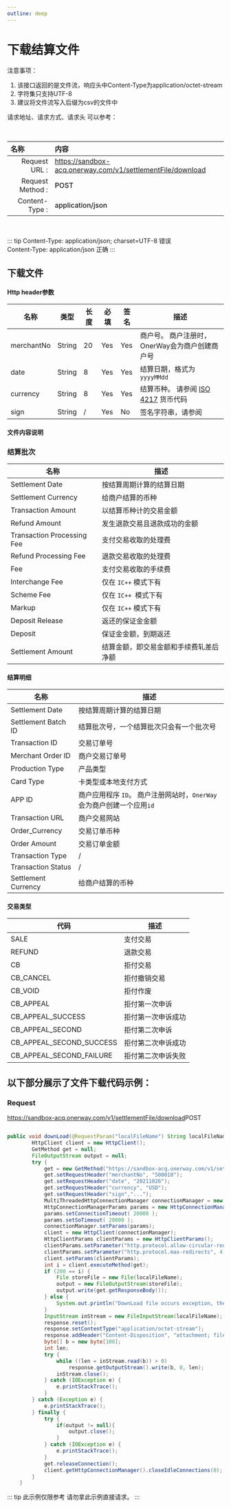 ```yaml
---
outline: deep
---
```

<script setup>

  import {reactive, ref, watch, onMounted, unref } from 'vue'; 
import {requestGen, secret} from "./util/utils";
import CMExample from './components/CMExample.vue';
import CMNote from './components/CMNote.vue';
import CustomPopover from './components/element-ui/CustomPopover.vue'; 
import CustomTable from "./components/element-ui/CustomTable.vue";
import {TopRight, View} from "@element-plus/icons-vue";
import { ClickOutside as vClickOutside } from 'element-plus';


</script>

# 下载结算文件

注意事项：<br>
1. 该接口返回的是文件流，响应头中Content-Type为application/octet-stream
2. 字符集只支持UTF-8
3. 建议将文件流写入后缀为csv的文件中


  <el-alert
    title="调用此接口之前，需先联系我们开通下载权限。"
    type="warning"
    show-icon>
  </el-alert>


请求地址、请求方式、请求头 可以参考：


<br>

|   <div style="text-align: left;">名称</div>| 内容                                                          |
|----------------:|:---------------------------------------------------------------|
| Request URL :    | https://sandbox-acq.onerway.com/v1/settlementFile/download  |
| Request Method : | <div style="color:var(--vp-c-brand-1);font-weight:500;"> POST  </div>                                                        |
| Content-Type :  | <div style="color:var(--vp-c-brand-1);font-weight:500;">application/json      </div>                                        |

<br>

<div class="alertbox3">

::: tip  Content-Type: application/json; charset=UTF-8 错误   <br>Content-Type: application/json 正确 
:::

</div>


## 下载文件

#### Http header参数

<div class="custom-table bordered-table">

| 名称         | 类型     | 长度 | 必填  | 签名  | 描述                          |
|------------|--------|----|-----|-----|-----------------------------|
| merchantNo | String | 20 | Yes | Yes | 商户号。 商户注册时，OnerWay会为商户创建商户号 |
| date       | String | 8  | Yes | Yes | 结算日期，格式为`yyyyMMdd`           |
| currency   | String | 8  | Yes | Yes | 结算币种。 请参阅 [ISO 4217](https://en.wikipedia.org/wiki/ISO_4217#List_of_ISO_4217_currency_codes) 货币代码     |
| sign       | String | /  | Yes | No  | 签名字符串，请参阅   <CustomPopover title="Sign" width="auto" reference="Sign" link="/apis/sign.html" ></CustomPopover>                      |
</div>


#### 文件内容说明

### 结算批次


<div class="custom-table bordered-table">

| 名称                         | 描述                  |
|----------------------------|---------------------|
| Settlement Date            | 按结算周期计算的结算日期        |
| Settlement Currency        | 给商户结算的币种            |
| Transaction Amount         | 以结算币种计的交易金额         |
| Refund Amount              | 发生退款交易且退款成功的金额      |
| Transaction Processing Fee | 支付交易收取的处理费          |
| Refund Processing Fee      | 退款交易收取的处理费          |
| Fee                        | 支付交易收取的手续费          |
| Interchange Fee            | 仅在 `IC++` 模式下有        |
| Scheme Fee                 | 仅在 `IC++ `模式下有        |
| Markup                     | 仅在 `IC++` 模式下有        |
| Deposit Release            | 返还的保证金金额            |
| Deposit                    | 保证金金额，到期返还          |
| Settlement Amount          | 结算金额，即交易金额和手续费轧差后净额 |

</div>



#### 结算明细


<div class="custom-table bordered-table">

| 名称                  | 描述                                     |
|---------------------|----------------------------------------|
| Settlement Date     | 按结算周期计算的结算日期                           |
| Settlement Batch ID | 结算批次号，一个结算批次只会有一个批次号                   |
| Transaction ID      | 交易订单号                                  |
| Merchant Order ID   | 商户交易订单号                                |
| Production Type     | 产品类型                                   |
| Card Type           | 卡类型或本地支付方式                             |
| APP ID              | 商户应用程序 `ID`。 商户注册网站时，`OnerWay`会为商户创建一个应用`id` |
| Transaction URL     | 商户交易网站                                 |
| Order_Currency      | 交易订单币种                                 |
| Order Amount        | 交易订单金额                                 |
| Transaction Type    | /                                      |
| Transaction Status  | /                                      |
| Settlement Currency | 给商户结算的币种                               |

</div>



#### 交易类型


<div class="custom-table bordered-table">

| 代码                       | 描述        |
|--------------------------|-----------|
| SALE                     | 支付交易      |
| REFUND                   | 退款交易      |
| CB                       | 拒付交易      |
| CB_CANCEL                | 拒付撤销交易    |
| CB_VOID                  | 拒付作废      |
| CB_APPEAL                | 拒付第一次申诉   |
| CB_APPEAL_SUCCESS        | 拒付第一次申诉成功 |
| CB_APPEAL_SECOND         | 拒付第二次申诉   |
| CB_APPEAL_SECOND_SUCCESS | 拒付第二次申诉成功 |
| CB_APPEAL_SECOND_FAILURE | 拒付第二次申诉失败 |
</div>


## 以下部分展示了文件下载代码示例：

### Request

 https://sandbox-acq.onerway.com/v1/settlementFile/download<Badge type="tip">POST</Badge>



```java

public void downLoad(@RequestParam("localFileName") String localFileName,HttpServletResponse response) {
        HttpClient client = new HttpClient();
        GetMethod get = null;
        FileOutputStream output = null;
        try {
            get = new GetMethod("https://sandbox-acq.onerway.com/v1/settlementFile/download");
            get.setRequestHeader("merchantNo", "500010");
            get.setRequestHeader("date", "20211026");
            get.setRequestHeader("currency", "USD");
            get.setRequestHeader("sign","...");
            MultiThreadedHttpConnectionManager connectionManager = new MultiThreadedHttpConnectionManager();
            HttpConnectionManagerParams params = new HttpConnectionManagerParams();
            params.setConnectionTimeout( 20000 );
            params.setSoTimeout( 20000 );
            connectionManager.setParams(params);
            client = new HttpClient(connectionManager);
            HttpClientParams clientParams = new HttpClientParams();
            clientParams.setParameter("http.protocol.allow-circular-redirects", true);
            clientParams.setParameter("http.protocol.max-redirects", 4);
            client.setParams(clientParams);
            int i = client.executeMethod(get);
            if (200 == i) {
                File storeFile = new File(localFileName);
                output = new FileOutputStream(storeFile);
                output.write(get.getResponseBody());
            } else {
                System.out.println("DownLoad file occurs exception, the error code is :" + i);
            }
            InputStream inStream = new FileInputStream(localFileName);
            response.reset();
            response.setContentType("application/octet-stream");
            response.addHeader("Content-Disposition", "attachment; filename=\"" + localFileName + "\"");
            byte[] b = new byte[100];
            int len;
            try {
                while ((len = inStream.read(b)) > 0)
                    response.getOutputStream().write(b, 0, len);
                inStream.close();
            } catch (IOException e) {
                e.printStackTrace();
            }
        } catch (Exception e) {
            e.printStackTrace();
        } finally {
            try {
                if(output != null){
                    output.close();
                }
            } catch (IOException e) {
                e.printStackTrace();
            }
            get.releaseConnection();
            client.getHttpConnectionManager().closeIdleConnections(0);
        }
    }


```


<div class="alertbox4">

::: tip 此示例仅限参考 请勿拿此示例直接请求。
:::

</div>

